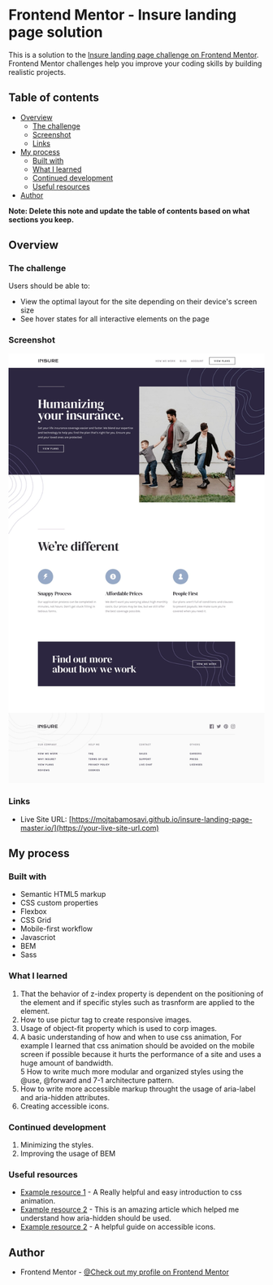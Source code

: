 # Frontend Mentor - Insure landing page solution

This is a solution to the [Insure landing page challenge on Frontend Mentor](https://www.frontendmentor.io/challenges/insure-landing-page-uTU68JV8). Frontend Mentor challenges help you improve your coding skills by building realistic projects. 

## Table of contents

- [Overview](#overview)
  - [The challenge](#the-challenge)
  - [Screenshot](#screenshot)
  - [Links](#links)
- [My process](#my-process)
  - [Built with](#built-with)
  - [What I learned](#what-i-learned)
  - [Continued development](#continued-development)
  - [Useful resources](#useful-resources)
- [Author](#author)

**Note: Delete this note and update the table of contents based on what sections you keep.**

## Overview

### The challenge

Users should be able to:

- View the optimal layout for the site depending on their device's screen size
- See hover states for all interactive elements on the page

### Screenshot

![](./design/desktop-design.jpg)



### Links

- Live Site URL: [https://mojtabamosavi.github.io/insure-landing-page-master.io/](https://your-live-site-url.com)

## My process

### Built with

- Semantic HTML5 markup
- CSS custom properties
- Flexbox
- CSS Grid
- Mobile-first workflow
- Javascriot 
- BEM
- Sass

### What I learned

1. That the behavior of z-index property is dependent on the positioning of the element and if specific styles such as trasnform are applied to the element.
2. How to use pictur tag to create responsive images.
3. Usage of object-fit property which is used to corp images.
4. A basic understanding of how and when to use css animation, For example I learned that css animation should be avoided on the mobile screen if possible because
   it hurts the performance of a site and uses a huge amount of bandwidth.    
5 How to write much more modular and organized styles using the @use, @forward and 7-1 architecture pattern.
6. How to write more accessible markup throught the usage of aria-label and aria-hidden attributes.
7. Creating accessible icons.

### Continued development

1. Minimizing the styles.
2. Improving the usage of BEM

### Useful resources

- [Example resource 1](https://css-tricks.com/almanac/properties/a/animation/) - A Really helpful and easy introduction to css animation.
- [Example resource 2](https://developer.mozilla.org/en-US/docs/Web/Accessibility/ARIA/ARIA_Techniques/Using_the_aria-hidden_attribute) - This is an amazing article which 
  helped me understand how aria-hidden should be used.
- [Example resource 2](https://css-tricks.com/can-make-icon-system-accessible/) - A helpful guide on accessible icons.

## Author
- Frontend Mentor - [@Check out my profile on Frontend Mentor](https://www.frontendmentor.io/profile/MojtabaMosavi)


